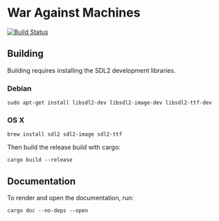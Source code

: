 # War Against Machines

[![Build Status](https://travis-ci.com/expenses/war-against-machines.svg?token=xXFRB8sW6quEs4edwh57&branch=master)](https://travis-ci.com/expenses/war-against-machines)

## Building

Building requires installing the SDL2 development libraries.

### Debian

    sudo apt-get install libsdl2-dev libsdl2-image-dev libsdl2-ttf-dev

### OS X

    brew install sdl2 sdl2-image sdl2-ttf

Then build the release build with cargo:

    cargo build --release

## Documentation

To render and open the documentation, run:

    cargo doc --no-deps --open